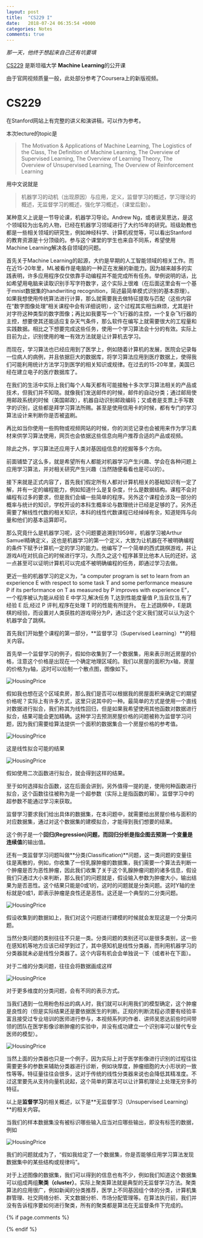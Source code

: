 ```yaml
---
layout: post
title:  "CS229 I"
date:   2018-07-24 06:35:54 +0000
categories: Notes
comments: true
---
```


*那一天，他终于想起来自己还有坑要填*

[CS229](http://cs229.stanford.edu/) 是斯坦福大学 **Machine Learning**的公开课

由于官网视频质量一般，此处部分参考了Coursera上的新版视频。

# CS229

在Stanford网站上有完整的讲义和演讲稿，可以作为参考。

本次lecture的topic是

> The Motivation & Applications of Machine Learning, The Logistics of the Class, The Definition of Machine Learning, The Overview of Supervised Learning, The Overview of Learning Theory, The Overview of Unsupervised Learning, The Overview of Reinforcement Learning 

用中文说就是

> 机器学习的动机（出现原因）与应用，定义，监督学习的概述，学习理论的概述，无监督学习的概述，强化学习概述，（课堂后勤）。

某种意义上说是一节导论课，机器学习导论。Andrew Ng，或者说吴恩达，是这个领域较为出名的人物，已经在机器学习领域进行了大约15年的研究。班级助教也都是一些相关领域的研究生，例如神经科学、计算机视觉等，可以看出Stanford的教育资源是十分顶级的。参与这个课堂的学生也来自不同系，希望使用Machine Learning解决各自领域的问题。



首先关于Machine Learning的起源，大约是早期的人工智能领域的相关工作。而在近15-20年里，ML被看作是电脑的一种正在发展的新能力。因为越来越多的实践表明，许多应用程序仅仅依靠手动编程并不能完成所有任务。举例说明的话，比如希望用电脑来读取识别手写字符数字，这个实际上很难（在后面这里会有一个基于mnist数据集的handwriting recognition，简述最简单模式识别的基本原理）。如果我想使用传统算法进行计算，那么就需要我去做特征提取与匹配（这些内容在“数字图像处理”相关课程中会有详细说明），这个过程其实相当麻烦，尤其是针对字符这种类型的数字图像；再比如我要写一个飞行器的主控，一个复杂飞行器的主控，想要使其还能适应复杂天气条件，那么软件在编写上就需要很大的工程量和实践数据。相比之下想要完成这些任务，使用一个学习算法会十分的有效。实际上目前为止，识别使用的唯一有效方法就是让计算机去学习。



而现在，学习算法也已经应用到了医学上，例如随着计算机的发展，医院会记录每一位病人的病例，并且依据巨大的数据库，将学习算法应用到医疗数据上，使得我们可能利用统计方法学习到医学的相关知识或规律。在过去的15-20年里，美国已经在建立电子的医疗数据库了。

在我们的生活中实际上我们每个人每天都有可能接触十多次学习算法相关的产品或技术，但我们并不知晓。就像我们发送邮件的时候，邮件的自动分类；通过邮局使用邮政系统的时候（美国邮政），机器自动识别邮政编码；又或者是支票上手写数字的识别，这些都是拜学习算法所赐。甚至是使用信用卡的时候，都有专门的学习算法设计来判断你是否被盗刷。

再比如当你使用一些购物或视频网站的时候，你的浏览记录也会被用来作为学习素材来供学习算法使用，网页也会依据这些信息向用户推荐合适的产品或视频。

除此之外，学习算法还应用于人类对基因组信息的挖掘等多个方向。



前面铺垫了这么多，就是希望所有人都能对机器学习产生兴趣、学会在各种问题上应用学习算法，并对相关研究产生兴趣（当然随便看看也是可以的）。



接下来就是正式内容了，首先我们假定所有人都对计算机相关的基础知识有一定了解，并有一定的编程能力，例如知道什么是复杂度，什么是数据结构。课程不会对编程有过多的要求，但是我们会编一些简单的程序。另外这个课程会涉及一部分的概率与统计的知识，学校开设的本科生概率论与数理统计已经是足够的了。另外还需要了解线性代数的相关知识，本科的线性代数课程已经绰绰有余，知道矩阵与向量和他们的基本运算即可。



那么究竟什么是机器学习呢，这个问题要追溯到1959年，机器学习被Arthur Samuel精确定义，这也是机器学习的第一个定义，大致为让机器在不被明确编程的条件下赋予计算机一定的学习的能力。他编写了一个简单的西式跳棋游戏，并让游戏AI在对抗自己的时候进行学习，久而久之这个程序甚至比他本人玩的还好。这一点甚至可以证明计算机可以完成不被明确编程的任务，即通过学习去做。

更近一些的机器学习的定义为，“a computer program is set to learn from an experience E with respect to some task T and some performance measure P if its performance on T as measured by P improves with experience E”，一个程序被认为能从经验 E 中学习,解决任务 T,达到性能度量值 P,当且仅当,有了经验 E 后,经过 P 评判,程序在处理 T 时的性能有所提升。 在上述跳棋中，E是跳棋的经验，而设置对人类获胜的游戏得分为P，通过这个定义我们就可以认为这个机器学会了跳棋。



首先我们开始整个课程的第一部分，**监督学习（Supervised Learning）**的相关内容。

首先举一个监督学习的例子，假如你收集到了一个数据集，用来表示附近房屋的价格，注意这个价格是出现在一个确定地理区域的。我们以房屋的面积为x轴，房屋的价格为y轴，这时可以绘制一个散点图，图像如下。

![HousingPrice](https://raw.githubusercontent.com/psycholsc/psycholsc.github.io/master/assets/HousingPrice.png)

假如我也想在这个区域卖房，那么我们是否可以根据我的房屋面积来确定它的期望价格呢？实际上有许多方式，这里只说其中的一种。最简单的方式是使用一个直线对数据进行拟合，我们称其为线性回归，但是如果我希望使用其他函数对数据进行拟合，结果可能会更加精确。这种学习去预测房屋价格的问题被称为监督学习问题，因为我们需要给算法提供一个面积的数据集合一个房屋价格的参考值。

![HousingPrice](https://raw.githubusercontent.com/psycholsc/psycholsc.github.io/master/assets/HousingPriceLinear.png)

这是线性拟合可能的结果

![HousingPrice](https://raw.githubusercontent.com/psycholsc/psycholsc.github.io/master/assets/HousingPriceSquare.png)

假如使用二次函数进行拟合，就会得到这样的结果。

至于如何选择拟合函数，这在后面会讲到，另外值得一提的是，使用何种函数进行拟合，这个函数往往被称为是一个超参数（实际上是指函数的幂）。监督学习中的超参数不能通过学习来获取。

监督学习要求我们给出具体的数据集，在本问题中，就需要给出房屋价格与面积的对应数据集，通过对这个数据集的建模拟合，才能得到我们想要的结果。

这个例子是一个**回归(Regression)**问题，而回归分析是指企图去预测一个变量是**连续值**的输出值。

还有一类监督学习问题叫做**分类(Classification)**问题，这一类问题的变量往往是离散的，例如，你收集了一份乳腺肿瘤的数据集，我们需要一个算法去判断一个肿瘤是否为恶性肿瘤，因此我们收集了关于这个乳腺肿瘤问题的诸多信息，假设我们只通过大小来判断，那么我们的问题就是，假设输入参数为肿瘤大小，输出结果为是否恶性。这个结果只能是0或1的，这时的问题就是分类问题。这时Y轴的坐标就是0或1，即表示肿瘤是良性还是恶性。这还是一个典型的二分类问题。

![HousingPrice](https://raw.githubusercontent.com/psycholsc/psycholsc.github.io/master/assets/BreastCancer.png)

假设收集到的数据如上，我们对这个问题进行建模的时候就会发现这是一个分类问题。

当然分类问题的类别往往不只是一类。分类问题的类别还可以是很多类别，这一些在感知机等地方应该已经学到过了，其中感知机是线性分类器，而利用机器学习的分类器就未必是线性分类器了。这个内容有机会会单独说一下（或者补在下面）。

对于二维的分类问题，往往会将数据画成这样

![HousingPrice](https://raw.githubusercontent.com/psycholsc/psycholsc.github.io/master/assets/BreastCancerII.png)

对于更多维度的分类问题，会有不同的表示方式。

当我们遇到一位用粉色标出的病人时，我们就可以利用我们的模型确定，这个肿瘤是良性的（但是实际结果还是要依据医生的判断。正规的判断流程必须要有经验丰富且接受过专业培训的医师进行参与，本视频系列的作者、讲师吴恩达前些时间带领的团队在医学影像诊断肿瘤的实验中，并没有成功建立一个识别率可以替代专业医师的模型）。

![HousingPrice](https://raw.githubusercontent.com/psycholsc/psycholsc.github.io/master/assets/BreastCancerIII.png)

当然上面的分类器也只是一个例子，因为实际上对于医学影像进行识别的过程往往需要更多的参数来辅助分类器进行诊断，例如块厚度，肿瘤细胞的大小形状的一致性等等。特征量往往会很多，这对于传统的线性分类器来说也会降低其精准度。不过这里要先从支持向量机说起，这个简单的算法可以让计算机理论上处理无穷多的特征。

以上是**监督学习**的相关概述，以下是**无监督学习（Unsupervised Learning）**的相关内容。

当我们的样本数据集没有被标识哪些输入应当对应哪些输出，即没有标签的数据，例如

![HousingPrice](https://raw.githubusercontent.com/psycholsc/psycholsc.github.io/master/assets/UnsupervisedI.png)

我们的问题就成为了，“假如我给定了一个数据集，你是否能够应用学习算法发现数据集中的某些结构或规律吗”。

对于上述图像的数据集，我们可以得到的信息也有不少，例如我们知道这个数据集可以组成两组**聚类（cluster）**。实际上聚类算法就是典型的无监督学习方法。聚类算法的应用很广，例如新闻的分类推荐，医学上不同基因组个体的分类，计算机集群管理、社交网络分析、天文数据分析、市场分配管理等。在算法执行前，我们并没有告诉程序要如何进行聚类，所有的聚类都是算法在无监督条件下完成的。





{% if page.comments %}
<div id="container"></div>
<link rel="stylesheet" href="https://imsun.github.io/gitment/style/default.css">
<script src="https://imsun.github.io/gitment/dist/gitment.browser.js"></script>
<script>
var gitment = new Gitment({
  id: '21', // 可选
  owner: 'psycholsc',
  repo: 'temp',
  oauth: {
    client_id: '9183e7259ea6d850a7df',
    client_secret: 'd0a82473ca685629b50ded0553f402b6ba2b2dee',
  },
})
gitment.render('container')
</script>
{% endif %}